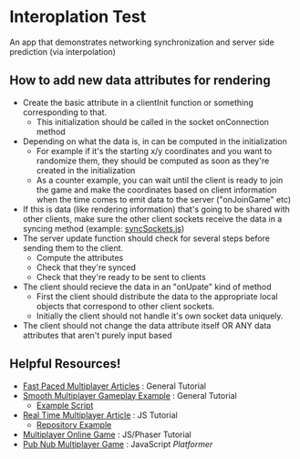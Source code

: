 # Interoplation Test
An app that demonstrates networking synchronization and server side prediction (via interpolation)


## How to add new data attributes for rendering
* Create the basic attribute in a clientInit function or something corresponding to that.
    * This initialization should be called in the socket onConnection method
* Depending on what the data is, in can be computed in the initialization
    * For example if it's the starting x/y coordinates and you want to randomize them, they should be computed as soon as they're created in the initialization
    * As a counter example, you can wait until the client is ready to join the game and make the coordinates based on client information when the time comes to emit data to the server ("onJoinGame" etc)
* If this is data (like rendering information) that's going to be shared with other clients, make sure the other client sockets receive the data in a syncing method (example: [syncSockets.js](https://github.com/E-A-N/interoplationtest/blob/master/server/serverActions/syncSockets.js))
* The server update function should check for several steps before sending them to the client.
    * Compute the attributes
    * Check that they're synced
    * Check that they're ready to be sent to clients
* The client should recieve the data in an "onUpate" kind of method
    * First the client should distribute the data to the appropriate local objects that correspond to other client sockets.
    * Initially the client should not handle it's own socket data uniquely.
* The client should not change the data attribute itself OR ANY data attributes that aren't purely input based


## Helpful Resources!
* [Fast Paced Multiplayer Articles](http://www.gabrielgambetta.com/client-server-game-architecture.html) : General Tutorial
* [Smooth Multiplayer Gameplay Example](http://www.kinematicsoup.com/news/2017/5/30/multiplayerprediction) : General Tutorial
    * [Example Script](https://github.com/E-A-N/interoplationtest/blob/master/clientSidePredictionExample.js)
* [Real Time Multiplayer Article](http://buildnewgames.com/real-time-multiplayer/) : JS Tutorial
    * [Repository Example](https://github.com/underscorediscovery/realtime-multiplayer-in-html5)
* [Multiplayer Online Game](http://www.dynetisgames.com/2017/03/06/how-to-make-a-multiplayer-online-game-with-phaser-socket-io-and-node-js/) : JS/Phaser Tutorial
* [Pub Nub Multiplayer Game](https://www.pubnub.com/tutorials/javascript/multiplayer-game/) : JavaScript *Platformer*
